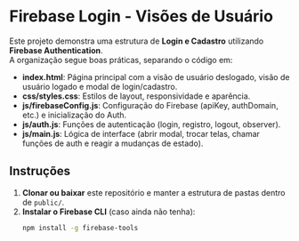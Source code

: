 # Firebase Login - Visões de Usuário

Este projeto demonstra uma estrutura de **Login e Cadastro** utilizando **Firebase Authentication**.  
A organização segue boas práticas, separando o código em:

- **index.html**: Página principal com a visão de usuário deslogado, visão de usuário logado e modal de login/cadastro.
- **css/styles.css**: Estilos de layout, responsividade e aparência.
- **js/firebaseConfig.js**: Configuração do Firebase (apiKey, authDomain, etc.) e inicialização do Auth.
- **js/auth.js**: Funções de autenticação (login, registro, logout, observer).
- **js/main.js**: Lógica de interface (abrir modal, trocar telas, chamar funções de auth e reagir a mudanças de estado).

## Instruções

1. **Clonar ou baixar** este repositório e manter a estrutura de pastas dentro de `public/`.
2. **Instalar o Firebase CLI** (caso ainda não tenha):  
   ```bash
   npm install -g firebase-tools
